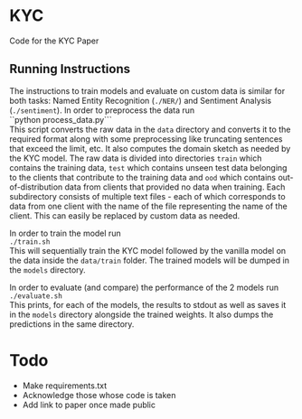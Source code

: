 # KYC
Code for the KYC Paper

## Running Instructions
The instructions to train models and evaluate on custom data is similar for both tasks: Named Entity Recognition (`./NER/`) and Sentiment Analysis (`./sentiment`). In order to preprocess the data run     
 ``python process_data.py```   
 This script converts the raw data in the `data` directory and converts it to the required format along with some preprocessing like truncating sentences that exceed the limit, etc. It also computes the domain sketch as needed by the KYC model. The raw data is divided into directories `train` which contains the training data, `test` which contains unseen test data belonging to the clients that contribute to the training data and `ood` which contains out-of-distribution data from clients that provided no data when training. Each subdirectory consists of multiple text files - each of which corresponds to data from one client with the name of the file representing the name of the client. This can easily be replaced by custom data as needed.
 
 In order to train the model run   
 ``./train.sh
 ``   
 This will sequentially train the KYC model followed by the vanilla model on the data inside the `data/train` folder. The trained models will be dumped in the `models` directory.
 
 In order to evaluate (and compare) the performance of the 2 models run    
 ``./evaluate.sh``   
 This prints, for each of the models, the results to stdout as well as saves it in the `models` directory alongside the trained weights. It also dumps the predictions in the same directory.

# Todo
* Make requirements.txt
* Acknowledge those whose code is taken
* Add link to paper once made public
